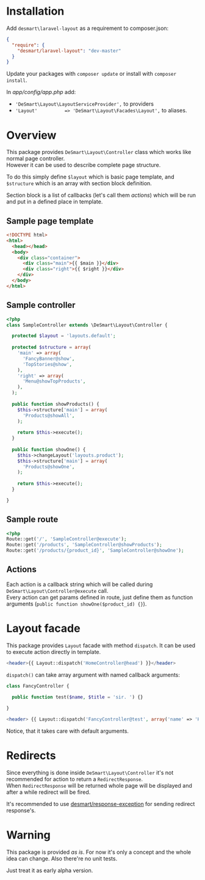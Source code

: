 # Installation
Add `desmart\laravel-layout` as a requirement to composer.json:

```json
{
  "require": {
    "desmart/laravel-layout": "dev-master"
  }
}
```

Update your packages with `composer update` or install with `composer install`.

In *app/config/app.php* add:
* `'DeSmart\Layout\LayoutServiceProvider',` to providers 
* `'Layout'          => 'DeSmart\Layout\Facades\Layout',` to aliases.

# Overview

This package provides `DeSmart\Layout\Controller` class which works like normal page controller.  
However it can be used to describe complete page structure.

To do this simply define `$layout` which is basic page template, and `$structure` which is an array with section block definition. 

Section block is a list of callbacks (let's call them *actions*) which will be run and put in a defined place in template.

## Sample page template
```html
<!DOCTYPE html>
<html>
  <head></head>
  <body>
    <div class="container">
      <div class="main">{{ $main }}</div>
      <div class="right">{{ $right }}</div>
    </div>
  </body>
</html>
```

## Sample controller
```php
<?php
class SampleController extends \DeSmart\Layout\Controller {

  protected $layout = 'layouts.default';
  
  protected $structure = array(
    'main' => array(
      'FancyBanner@show',
      'TopStories@show',
    ),
    'right' => array(
      'Menu@showTopProducts',
    ),
  );
  
  public function showProducts() {
    $this->structure['main'] = array(
      'Products@showAll',
    );
    
    return $this->execute();
  }
  
  public function showOne() {
    $this->changeLayout('layouts.product');
    $this->structure['main'] = array(
      'Products@showOne',
    );
    
    return $this->execute();
  }

}
```

## Sample route
```php
<?php
Route::get('/', 'SampleController@execute');
Route::get('/products', 'SampleController@showProducts');
Route::get('/products/{product_id}', 'SampleController@showOne');
```

## Actions
Each action is a callback string which will be called during `DeSmart\Layout\Controller@execute` call.  
Every action can get params defined in route, just define them as function arguments (`public function showOne($product_id) {}`).

# Layout facade

This package provides `Layout` facade with method `dispatch`. 
It can be used to execute action directly in template.

```php
<header>{{ Layout::dispatch('HomeController@head') }}</header>
```

`dispatch()` can take array argument with named callback arguments:

```php
class FancyController {

  public function test($name, $title = 'sir. ') {}
  
}

<header> {{ Layout::dispatch('FancyController@test', array('name' => 'Hans')) }} </header>
```

Notice, that it takes care with default arguments.

# Redirects

Since everything is done inside `DeSmart\Layout\Controller` it's not recommended for action to return a `RedirectResponse`.  
When `RedirectResponse` will be returned whole page will be displayed and after a while redirect will be fired.

It's recommended to use [desmart/response-exception](https://github.com/DeSmart/response-exception) for sending redirect response's.

# Warning

This package is provided *as is*. For now it's only a concept and the whole idea can change. 
Also there're no unit tests.

Just treat it as early alpha version.
